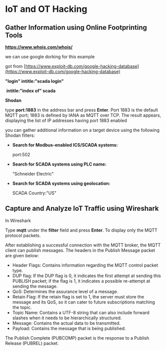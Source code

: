 # IoT and OT Hacking

## **Gather Information using Online Footprinting Tools**

**https://www.whois.com/whois/**

we can use google dorking for this
example

got from [https://www.exploit-db.com/google-hacking-database](https://www.exploit-db.com/google-hacking-database)

**"login" intitle:"scada login"**

 **intitle:"index of" scada**

**Shodan**

type **port:1883** in the address bar and press **Enter**.
Port 1883 is the default MQTT port; 1883 is defined by IANA as MQTT over TCP.
The result appears, displaying the list of IP addresses having port 1883 enabled

you can gather additional information on a target device using the following Shodan filters:

- **Search for Modbus-enabled ICS/SCADA systems:**
    
    port:502
    
- **Search for SCADA systems using PLC name:**
    
    “Schneider Electric”
    
- **Search for SCADA systems using geolocation:**
    
    SCADA Country:"US"
    

## **Capture and Analyze IoT Traffic using Wireshark**

In Wireshark

Type **mqtt** under the **filter** field and press **Enter**. To display only the MQTT protocol packets.

After establishing a successful connection with the MQTT broker, the MQTT client can publish messages. The headers in the Publish Message packet are given below:

- Header Flags: Contains information regarding the MQTT control packet type.
- DUP flag: If the DUP flag is 0, it indicates the first attempt at sending this PUBLISH packet; if the flag is 1, it indicates a possible re-attempt at sending the message.
- QoS: Determines the assurance level of a message.
- Retain Flag: If the retain flag is set to 1, the server must store the message and its QoS, so it can cater to future subscriptions matching the topic.
- Topic Name: Contains a UTF-8 string that can also include forward slashes when it needs to be hierarchically structured.
- Message: Contains the actual data to be transmitted.
- Payload: Contains the message that is being published.

The Publish Complete (PUBCOMP) packet is the response to a Publish Release (PUBREL) packet.